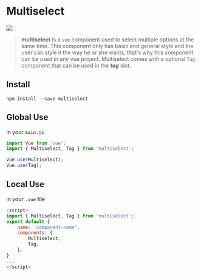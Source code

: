 # Multiselect
<img src="https://travis-ci.org/JoseJuan81/multiselect.svg?branch=dev">

> **multiselect** is a `vue` component used to select multiple options at the same time.
> This component only has basic and general style and the user can style it the way he or she wants, that's why this component can be used in any vue project.
> Multiselect comes with a optional `Tag` component that can be used in the ***tag*** slot.


## Install
```code
npm install --save multiselect
```
## Global Use
in your `main.js`
```js
import Vue from 'vue';
import { Multiselect, Tag } from 'multiselect';

Vue.use(Multiselect);
Vue.use(Tag);
```
## Local Use
in your `.vue` file
```js
<script>
import { Multiselect, Tag } from 'multiselect';
export default {
	name: 'component-name',
	components: {
		Multiselect,
		Tag,
	},
}
...
</script>
```